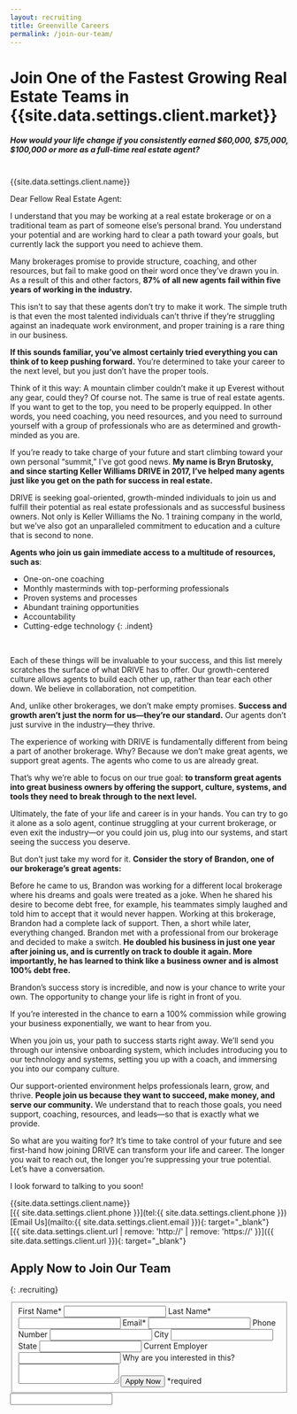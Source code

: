 ```yaml
---
layout: recruiting
title: Greenville Careers
permalink: /join-our-team/
---
```


<div class="recruiting-page"><h1 class="join-us">Join One of the Fastest Growing Real Estate Teams in {{site.data.settings.client.market}}</h1><h5 class="join-us-subtitle">How would your life change if you consistently earned $60,000, $75,000, $100,000 or more as a full-time real estate agent?</h5><div class="recruiting-photo">&nbsp;</div></div>

<figcaption class="caption">{{site.data.settings.client.name}}</figcaption>

Dear Fellow Real Estate Agent:

I understand that you may be working at a real estate brokerage or on a traditional team as part of someone else’s personal brand. You understand your potential and are working hard to clear a path toward your goals, but currently lack the support you need to achieve them.

Many brokerages promise to provide structure, coaching, and other resources, but fail to make good on their word once they’ve drawn you in. As a result of this and other factors, **87% of all new agents fail within five years of working in the industry.**

This isn’t to say that these agents don’t try to make it work. The simple truth is that even the most talented individuals can’t thrive if they’re struggling against an inadequate work environment, and proper training is a rare thing in our business.

**If this sounds familiar, you’ve almost certainly tried everything you can think of to keep pushing forward.** You’re determined to take your career to the next level, but you just don’t have the proper tools.

Think of it this way: A mountain climber couldn’t make it up Everest without any gear, could they? Of course not. The same is true of real estate agents. If you want to get to the top, you need to be properly equipped. In other words, you need coaching, you need resources, and you need to surround yourself with a group of professionals who are as determined and growth-minded as you are.

If you’re ready to take charge of your future and start climbing toward your own personal “summit,” I’ve got good news. **My name is Bryn Brutosky, and since starting Keller Williams DRIVE in 2017, I’ve helped many agents just like you get on the path for success in real estate.**

DRIVE is seeking goal-oriented, growth-minded individuals to join us and fulfill their potential as real estate professionals and as successful business owners. Not only is Keller Williams the No. 1 training company in the world, but we’ve also got an unparalleled commitment to education and a culture that is second to none.

**Agents who join us gain immediate access to a multitude of resources, such as**\:

* One-on-one coaching
* Monthly masterminds with top-performing professionals
* Proven systems and processes
* Abundant training opportunities
* Accountability
* Cutting-edge technology
{: .indent}

&nbsp;

Each of these things will be invaluable to your success, and this list merely scratches the surface of what DRIVE has to offer. Our growth-centered culture allows agents to build each other up, rather than tear each other down. We believe in collaboration, not competition.

And, unlike other brokerages, we don’t make empty promises. **Success and growth aren’t just the norm for us—they’re our standard.** Our agents don’t just survive in the industry—they thrive.

The experience of working with DRIVE is fundamentally different from being a part of another brokerage. Why? Because we don’t make great agents, we support great agents. The agents who come to us are already great.

That’s why we’re able to focus on our true goal: **to transform great agents into great business owners by offering the support, culture, systems, and tools they need to break through to the next level.**

Ultimately, the fate of your life and career is in your hands. You can try to go it alone as a solo agent, continue struggling at your current brokerage, or even exit the industry—or you could join us, plug into our systems, and start seeing the success you deserve.

But don’t just take my word for it. **Consider the story of Brandon, one of our brokerage’s great agents:**

Before he came to us, Brandon was working for a different local brokerage where his dreams and goals were treated as a joke. When he shared his desire to become debt free, for example, his teammates simply laughed and told him to accept that it would never happen. Working at this brokerage, Brandon had a complete lack of support. Then, a short while later, everything changed. Brandon met with a professional from our brokerage and decided to make a switch. **He doubled his business in just one year after joining us, and is currently on track to double it again. More importantly, he has learned to think like a business owner and is almost 100% debt free.**

Brandon’s success story is incredible, and now is your chance to write your own. The opportunity to change your life is right in front of you.

If you’re interested in the chance to earn a 100% commission while growing your business exponentially, we want to hear from you.

When you join us, your path to success starts right away. We’ll send you through our intensive onboarding system, which includes introducing you to our technology and systems, setting you up with a coach, and immersing you into our company culture.

Our support-oriented environment helps professionals learn, grow, and thrive. **People join us because they want to succeed, make money, and serve our community.** We understand that to reach those goals, you need support, coaching, resources, and leads—so that is exactly what we provide.

So what are you waiting for? It’s time to take control of your future and see first-hand how joining DRIVE can transform your life and career. The longer you wait to reach out, the longer you’re suppressing your true potential. Let’s have a conversation.

I look forward to talking to you soon\!

{{site.data.settings.client.name}}<br>[{{ site.data.settings.client.phone }}](tel:{{ site.data.settings.client.phone }})<br>[Email Us](mailto:{{ site.data.settings.client.email }}){: target="_blank"}<br>[{{ site.data.settings.client.url | remove: 'http://' | remove: 'https://' }}]({{ site.data.settings.client.url }}){: target="_blank"}

## Apply Now to Join Our Team
{: .recruiting}

<form method="post" class="home-value cta-forms" action="https://formspree.io/{{site.data.settings.client.email}}" onsubmit="return setReturn()"><fieldset><label for="firstname">First Name*</label> <input type="text" required="" name="firstname" /> <label for="lastname">Last Name*</label> <input type="text" required="" name="lastname" /> <label for="email">Email*</label> <input type="text" name="name" /> <label for="phone">Phone Number </label> <input type="tel" name="phone" /> <!--base32-c9gq6t9k68pkcd3jcwpp4rbkcmtk4-base32--><label for="city">City </label> <input type="text" name="city" /> <label for="state">State </label> <input type="text" name="state" /> <label for="employer">Current Employer </label> <input type="text" name="employer" /> <label for="message">Why are you interested in this? </label><textarea name="employer"></textarea> <!--base32-c9gq6t9k68pk8cbme5gq4uv4cguqachj70r2urk1edjk6cg-base32--><input class="submit light-light" type="submit" value="Apply Now" name="submitrecruitingForm" /> <span class="asterisk">*required</span></fieldset><!--base32-c9gq6t9k68pk8c9he1t7cxkecdkpedhpe9h6at3me5r7ee1kddhpwx9q71up4tb3f1u6mc3mdcwp6vkg6rw3gc1dc9gq6t9k68-base32--><div class="hidden"><input type="hidden" value="{{site.data.settings.client.email}}" name="_to" /> <input type="hidden" value="Recruiting Contact Request Message From Your Vyral Careers and Training Video Blog" name="_subject" /> <input type="text" name="_gotcha" /></div></form>
